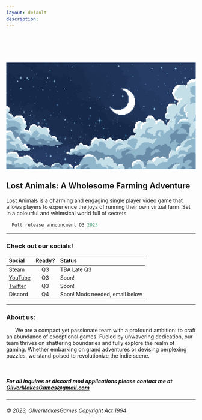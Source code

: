 ```yaml
---
layout: default
description:   
---
```


#  

![Banner](/assets/img/BG.png)

## Lost Animals: A Wholesome Farming Adventure

  Lost Animals is a charming and engaging single player video game that allows players to experience the joys of running their own virtual farm. Set in a colourful and whimsical world full of secrets

```js
  Full release announcment Q3 2023
```

* * * 
  
  
### Check out our socials!

| Social       | Ready?            | Status|
|:-------------|:-----------------:|:------|
| Steam                                                               | Q3 | TBA Late Q3                     |
| [YouTube](https://www.youtube.com/channel/UC0XdaCA-zPShdqIptghatgg) | Q3 | Soon!                           |
| [Twitter](https://www.twitter.com/OliverMakesGame)                  | Q3 | Soon!                           |
| Discord                                                             | Q4 | Soon! Mods needed, email below  |

* * *

### About us:

      We are a compact yet passionate team with a profound ambition: to craft an abundance of exceptional games. Fueled by unwavering dedication, our team thrives on shattering boundaries and fully explore the realm of gaming. Whether embarking on grand adventures or devising perplexing puzzles, we stand poised to revolutionize the indie scene.

<br />

##### For all inquires or discord mod applications please contact me at OliverMakesGames@gmail.com

* * * 

###### © 2023, OliverMakesGames     [Copyright Act 1994](https://www.iponz.govt.nz/assets/pdf/Copyright/prosecution-policy-guidelines-for-copyright-and-trade-marks.pdf)
